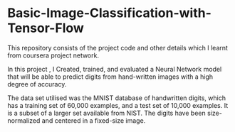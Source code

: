 # Basic-Image-Classification-with-Tensor-Flow
This repository consists of the project code and other details which I learnt from coursera project network.

In this project , I Created, trained, and evaluated a Neural Network model that will be able to predict digits from hand-written images with a high degree of accuracy. 

The data set utilised was the MNIST database of handwritten digits, which has a training set of 60,000 examples, and a test set of 10,000 examples. It is a subset of a larger set available from NIST. The digits have been size-normalized and centered in a fixed-size image.
